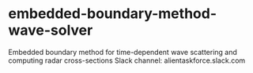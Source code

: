 # embedded-boundary-method-wave-solver
Embedded boundary method for time-dependent wave scattering and computing radar cross-sections
Slack channel: alientaskforce.slack.com
